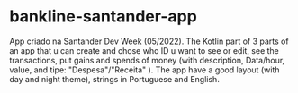 # bankline-santander-app
App criado na Santander Dev Week (05/2022).
The Kotlin part of 3 parts of an app that u can create and chose who ID u want to see or edit, see the transactions, put gains and spends of money (with description, Data/hour, value, and tipe: "Despesa"/"Receita" ). The app have a good layout (with day and night theme), strings in Portuguese and English.
